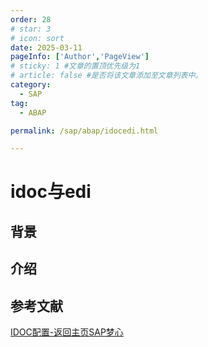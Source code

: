 ```yaml
---
order: 28
# star: 3
# icon: sort
date: 2025-03-11
pageInfo: ['Author','PageView']
# sticky: 1 #文章的置顶优先级为1
# article: false #是否将该文章添加至文章列表中。
category:
  - SAP
tag:
  - ABAP

permalink: /sap/abap/idocedi.html

---
```


# idoc与edi
<!-- more -->
## 背景

## 介绍

## 参考文献
[IDOC配置-返回主页SAP梦心](https://www.cnblogs.com/saper/p/6123848.html)
